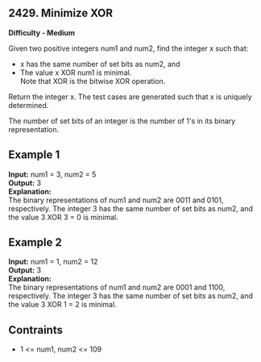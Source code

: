 ## 2429. Minimize XOR

**Difficulty - Medium**

Given two positive integers num1 and num2, find the integer x such that:

- x has the same number of set bits as num2, and
- The value x XOR num1 is minimal.  
  Note that XOR is the bitwise XOR operation.

Return the integer x. The test cases are generated such that x is uniquely determined.

The number of set bits of an integer is the number of 1's in its binary representation.

## Example 1

**Input:** num1 = 3, num2 = 5  
**Output:** 3  
**Explanation:**  
The binary representations of num1 and num2 are 0011 and 0101, respectively.
The integer 3 has the same number of set bits as num2, and the value 3 XOR 3 = 0 is minimal.

## Example 2

**Input:** num1 = 1, num2 = 12  
**Output:** 3  
**Explanation:**  
The binary representations of num1 and num2 are 0001 and 1100, respectively.
The integer 3 has the same number of set bits as num2, and the value 3 XOR 1 = 2 is minimal.

## Contraints

- 1 <= num1, num2 <= 109
